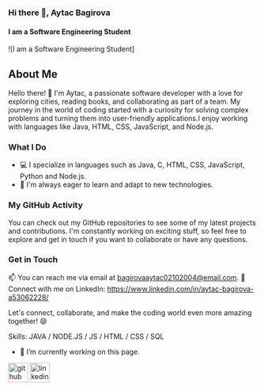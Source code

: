 ### Hi there 👋, Aytac Bagirova
#### I am a Software Engineering Student
![I am a Software Engineering Student]

## About Me

Hello there! 👋 I'm Aytac, a passionate software developer with a love for exploring cities, reading books, and collaborating as part of a team. My journey in the world of coding started with a curiosity for solving complex problems and turning them into user-friendly applications.I enjoy working with languages like Java, HTML, CSS, JavaScript, and Node.js.

### What I Do

- 💻 I specialize in languages such as Java, C, HTML, CSS, JavaScript, Python and Node.js.
- 🚀 I'm always eager to learn and adapt to new technologies.

### My GitHub Activity

You can check out my GitHub repositories to see some of my latest projects and contributions. I'm constantly working on exciting stuff, so feel free to explore and get in touch if you want to collaborate or have any questions.

### Get in Touch

📫 You can reach me via email at bagirovaaytac02102004@email.com.
🔗 Connect with me on LinkedIn: https://www.linkedin.com/in/aytac-bagirova-a53062228/

Let's connect, collaborate, and make the coding world even more amazing together! 😄

Skills: JAVA / NODE.JS / JS / HTML / CSS / SQL

- 🔭 I’m currently working on this page. 


[<img src='https://cdn.jsdelivr.net/npm/simple-icons@3.0.1/icons/github.svg' alt='github' height='40'>](https://github.com/https://github.com/AytacBagirova)  [<img src='https://cdn.jsdelivr.net/npm/simple-icons@3.0.1/icons/linkedin.svg' alt='linkedin' height='40'>](https://www.linkedin.com/in/https://www.linkedin.com/in/aytac-bagirova-a53062228//)  

